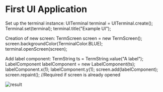 # First UI Application

Set up the terminal instance:
<code-block lang="Java">
UITerminal terminal = UITerminal.create();
Terminal.set(terminal);
terminal.title("Example UI");
</code-block>

Creation of new screen:
<code-block lang="java">
TermScreen screen = new TermScreen();
screen.backgroundColor(TerminalColor.BLUE);
terminal.openScreen(screen);
</code-block>

Add label component:
<code-block lang="java">
TermString ts = TermString.value("A label");
LabelComponent labelComponent = new LabelComponent(ts);
labelComponent.x(1);
labelComponent.y(1);
screen.add(labelComponent);
screen.repaint(); //Required if screen is already opened
</code-block>

<img src="ui_first_app.png" alt="result"/>